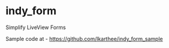 # indy_form
 Simplify LiveView Forms

Sample code at - https://github.com/lkarthee/indy_form_sample
